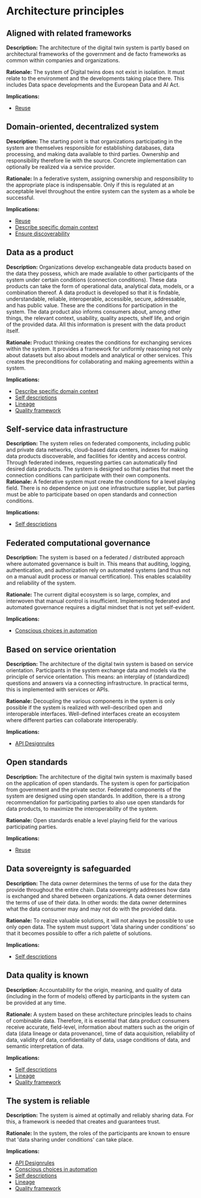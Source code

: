 # Architecture principles

## Aligned with related frameworks

__Description:__
 The architecture of the digital twin system is partly based on architectural frameworks of the government and de facto frameworks as common within companies and organizations. 
 
__Rationale:__
 The system of Digital twins does not exist in isolation. It must relate to the environment and the developments taking place there. This includes Data space developments and the European Data and AI Act. 
 
__Implications:__
- [Reuse](#reuse)

## Domain-oriented, decentralized system

__Description:__
 The starting point is that organizations participating in the system are themselves responsible for establishing databases, data processing, and making data available to third parties. Ownership and responsibility therefore lie with the source. Concrete implementation can optionally be realized via a service provider. 
 
__Rationale:__
 In a federative system, assigning ownership and responsibility to the appropriate place is indispensable. Only if this is regulated at an acceptable level throughout the entire system can the system as a whole be successful.

__Implications:__
- [Reuse](#reuse)
- [Describe specific domain context](#describe-specific-domain-context)
- [Ensure discoverability](#ensure-discoverability)

## Data as a product

__Description:__
 Organizations develop exchangeable data products based on the data they possess, which are made available to other participants of the system under certain conditions (connection conditions). These data products can take the form of operational data, analytical data, models, or a combination thereof. A data product is developed so that it is findable, understandable, reliable, interoperable, accessible, secure, addressable, and has public value. These are the conditions for participation in the system. The data product also informs consumers about, among other things, the relevant context, usability, quality aspects, shelf life, and origin of the provided data. All this information is present with the data product itself.

__Rationale:__
 Product thinking creates the conditions for exchanging services within the system. It provides a framework for uniformly reasoning not only about datasets but also about models and analytical or other services. This creates the preconditions for collaborating and making agreements within a system. 
 
__Implications:__
- [Describe specific domain context](#describe-specific-domain-context)
- [Self descriptions](#self-descriptions)
- [Lineage](#lineage)
- [Quality framework](#quality-framework)

## Self-service data infrastructure

__Description:__
 The system relies on federated components, including public and private data networks, cloud-based data centers, indexes for making data products discoverable, and facilities for identity and access control. Through federated indexes, requesting parties can automatically find desired data products. The system is designed so that parties that meet the connection conditions can participate with their own components.
__Rationale:__
 A federative system must create the conditions for a level playing field. There is no dependence on just one infrastructure supplier, but parties must be able to participate based on open standards and connection conditions.
 
__Implications:__
- [Self descriptions](#self-descriptions)

## Federated computational governance

__Description:__
 The system is based on a federated / distributed approach where automated governance is built in. This means that auditing, logging, authentication, and authorization rely on automated systems (and thus not on a manual audit process or manual certification). This enables scalability and reliability of the system.

__Rationale:__
 The current digital ecosystem is so large, complex, and interwoven that manual control is insufficient. Implementing federated and automated governance requires a digital mindset that is not yet self-evident. 
 
__Implications:__
- [Conscious choices in automation](#conscious-choices-in-automation)

## Based on service orientation

__Description:__
 The architecture of the digital twin system is based on service orientation. Participants in the system exchange data and models via the principle of service orientation. This means: an interplay of (standardized) questions and answers via a connecting infrastructure. In practical terms, this is implemented with services or APIs.

__Rationale:__
 Decoupling the various components in the system is only possible if the system is realized with well-described open and interoperable interfaces. Well-defined interfaces create an ecosystem where different parties can collaborate interoperably. 
 
__Implications:__
- [API Designrules](#api-designrules)

## Open standards

__Description:__
 The architecture of the digital twin system is maximally based on the application of open standards. The system is open for participation from government and the private sector. Federated components of the system are designed using open standards. In addition, there is a strong recommendation for participating parties to also use open standards for data products, to maximize the interoperability of the system.

__Rationale:__
 Open standards enable a level playing field for the various participating parties. 
 
__Implications:__
- [Reuse](#reuse)

## Data sovereignty is safeguarded

__Description:__
 The data owner determines the terms of use for the data they provide throughout the entire chain. Data sovereignty addresses how data is exchanged and shared between organizations. A data owner determines the terms of use of their data. In other words: the data owner determines what the data consumer may and may not do with the provided data.

__Rationale:__ To realize valuable solutions, it will not always be possible to use only open data. The system must support 'data sharing under conditions' so that it becomes possible to offer a rich palette of solutions. 

__Implications:__
- [Self descriptions](#self-descriptions)

## Data quality is known

__Description:__
 Accountability for the origin, meaning, and quality of data (including in the form of models) offered by participants in the system can be provided at any time.

__Rationale:__
 A system based on these architecture principles leads to chains of combinable data. Therefore, it is essential that data product consumers receive accurate, field-level, information about matters such as the origin of data (data lineage or data provenance), time of data acquisition, reliability of data, validity of data, confidentiality of data, usage conditions of data, and semantic interpretation of data. 
 
 __Implications:__
- [Self descriptions](#self-descriptions)
- [Lineage](#lineage)
- [Quality framework](#quality-framework)

## The system is reliable

__Description:__
 The system is aimed at optimally and reliably sharing data. For this, a framework is needed that creates and guarantees trust. 
 
__Rationale:__
 In the system, the roles of the participants are known to ensure that 'data sharing under conditions' can take place. 
 
__Implications:__
- [API Designrules](#api-designrules)
- [Conscious choices in automation](#conscious-choices-in-automation)
- [Self descriptions](#self-descriptions)
- [Lineage](#lineage)
- [Quality framework](#quality-framework)
